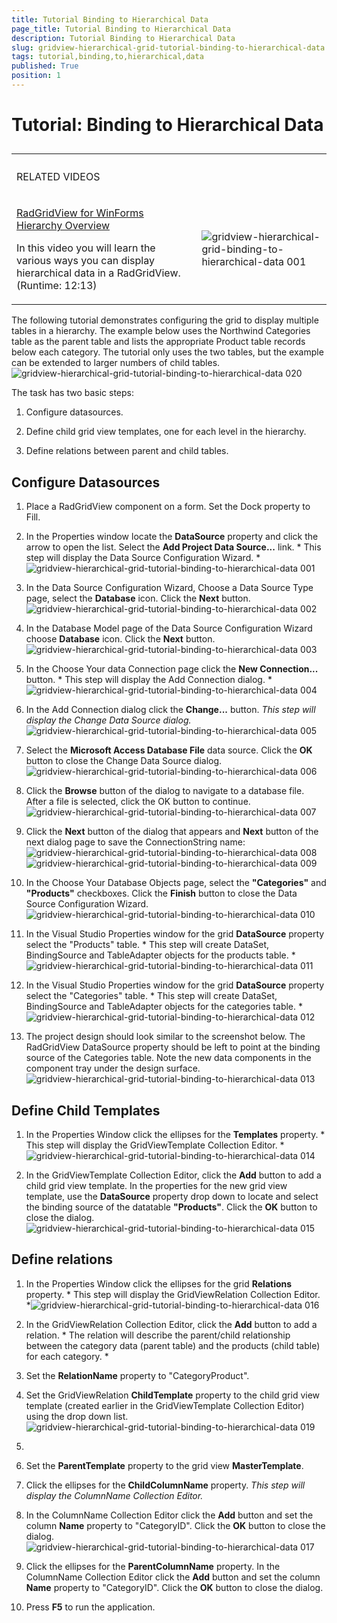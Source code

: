 ```yaml
---
title: Tutorial Binding to Hierarchical Data
page_title: Tutorial Binding to Hierarchical Data
description: Tutorial Binding to Hierarchical Data
slug: gridview-hierarchical-grid-tutorial-binding-to-hierarchical-data
tags: tutorial,binding,to,hierarchical,data
published: True
position: 1
---
```


# Tutorial: Binding to Hierarchical Data



## 
<table><th><tr><td>

RELATED VIDEOS</td><td></td></tr></th><tr><td>

[RadGridView for WinForms Hierarchy Overview](http://tv.telerik.com/winforms/radgrid/radgridview-winforms-hierarchy-overview)

In this video you will learn the various ways you can display hierarchical data in a RadGridView. (Runtime: 12:13)
              </td><td>

![gridview-hierarchical-grid-binding-to-hierarchical-data 001](images/gridview-hierarchical-grid-binding-to-hierarchical-data001.png)</td></tr></table>

The following tutorial demonstrates configuring the grid to display multiple
          tables in a hierarchy. The example below uses the Northwind Categories table as
          the parent table and lists the appropriate Product table records below each
          category. The tutorial only uses the two tables, but the example can be
          extended to larger numbers of child tables.
        ![gridview-hierarchical-grid-tutorial-binding-to-hierarchical-data 020](images/gridview-hierarchical-grid-tutorial-binding-to-hierarchical-data020.png)

The task has two basic steps:

1. Configure datasources.

1. Define child grid view templates, one for each level in the
            hierarchy.

1. Define relations between parent and child tables.

## Configure Datasources

1. Place a RadGridView component on a form. Set the Dock property to
            Fill.

1. In the Properties window locate the __DataSource__
            property and click the arrow to open the list. Select the __Add Project Data Source...__ link. 
              *
              This step will display the Data
              Source Configuration Wizard.
            *![gridview-hierarchical-grid-tutorial-binding-to-hierarchical-data 001](images/gridview-hierarchical-grid-tutorial-binding-to-hierarchical-data001.png)

1. In the Data Source Configuration Wizard, Choose a Data Source Type
            page, select the __Database__ icon. Click the
            __Next__ button.![gridview-hierarchical-grid-tutorial-binding-to-hierarchical-data 002](images/gridview-hierarchical-grid-tutorial-binding-to-hierarchical-data002.png)

1. In the Database Model page of the Data Source Configuration Wizard choose __Database__ icon. Click the
            __Next__ button.![gridview-hierarchical-grid-tutorial-binding-to-hierarchical-data 003](images/gridview-hierarchical-grid-tutorial-binding-to-hierarchical-data003.png)

1. In the Choose Your data Connection page click the __New
              Connection...__ button. *
              This step will display the Add
              Connection dialog.
            *![gridview-hierarchical-grid-tutorial-binding-to-hierarchical-data 004](images/gridview-hierarchical-grid-tutorial-binding-to-hierarchical-data004.png)

1. In the Add Connection dialog click the __Change...__
            button. *This step will display the Change Data Source dialog.*![gridview-hierarchical-grid-tutorial-binding-to-hierarchical-data 005](images/gridview-hierarchical-grid-tutorial-binding-to-hierarchical-data005.png)

1. Select the __Microsoft Access Database File__ data
            source. Click the __OK__ button to close the Change Data
            Source dialog.![gridview-hierarchical-grid-tutorial-binding-to-hierarchical-data 006](images/gridview-hierarchical-grid-tutorial-binding-to-hierarchical-data006.png)

1. Click the __Browse__ button of the dialog to navigate to a database file.
            After a file is selected, click the OK button to continue. ![gridview-hierarchical-grid-tutorial-binding-to-hierarchical-data 007](images/gridview-hierarchical-grid-tutorial-binding-to-hierarchical-data007.png)

1. Click the __Next__ button of the dialog that appears and __Next__ 
            button of the next dialog page to save the ConnectionString name:![gridview-hierarchical-grid-tutorial-binding-to-hierarchical-data 008](images/gridview-hierarchical-grid-tutorial-binding-to-hierarchical-data008.png)![gridview-hierarchical-grid-tutorial-binding-to-hierarchical-data 009](images/gridview-hierarchical-grid-tutorial-binding-to-hierarchical-data009.png)

1. In the Choose Your Database Objects page, select the
            __"Categories"__ and __"Products"__ checkboxes.
            Click the __Finish__ button to close the Data Source
            Configuration Wizard.![gridview-hierarchical-grid-tutorial-binding-to-hierarchical-data 010](images/gridview-hierarchical-grid-tutorial-binding-to-hierarchical-data010.png)

1. In the Visual Studio Properties window for the grid
            __DataSource__ property select the "Products" table. *
              This
              step will create DataSet, BindingSource and TableAdapter objects for the
              products table.
            *![gridview-hierarchical-grid-tutorial-binding-to-hierarchical-data 011](images/gridview-hierarchical-grid-tutorial-binding-to-hierarchical-data011.png)

1. In the Visual Studio Properties window for the grid
            __DataSource__ property select the "Categories" table.
            *
              This step will create DataSet, BindingSource and TableAdapter objects
              for the categories table.
            *![gridview-hierarchical-grid-tutorial-binding-to-hierarchical-data 012](images/gridview-hierarchical-grid-tutorial-binding-to-hierarchical-data012.png) 
          

1. The project design should look similar to the screenshot below. The
            RadGridView DataSource property should be left to point at the binding source of the Categories
            table. Note the new data components in the component tray under the design
            surface.![gridview-hierarchical-grid-tutorial-binding-to-hierarchical-data 013](images/gridview-hierarchical-grid-tutorial-binding-to-hierarchical-data013.png)

## Define Child Templates

1. In the Properties Window click the ellipses for
            the __Templates__
            property. *
              This step will display the GridViewTemplate Collection
              Editor.
            *![gridview-hierarchical-grid-tutorial-binding-to-hierarchical-data 014](images/gridview-hierarchical-grid-tutorial-binding-to-hierarchical-data014.png)

1. In the GridViewTemplate Collection Editor, click the
            __Add__ button to add a child grid view template. In the
            properties for the new grid view template, use
            the __DataSource__ property drop down to locate and
            select the binding source of the datatable __"Products"__. 
            Click the __OK__ button to
            close the dialog.![gridview-hierarchical-grid-tutorial-binding-to-hierarchical-data 015](images/gridview-hierarchical-grid-tutorial-binding-to-hierarchical-data015.png)

## Define relations

1. In the Properties Window click the ellipses for the grid
            __Relations__ property. *
              This step will display the
              GridViewRelation Collection Editor.
            *![gridview-hierarchical-grid-tutorial-binding-to-hierarchical-data 016](images/gridview-hierarchical-grid-tutorial-binding-to-hierarchical-data016.png)

1. In the GridViewRelation Collection Editor, click the
            __Add__ button to add a relation. *
              The relation will
              describe the parent/child relationship between the category data (parent
              table) and the products (child table) for each category.
            *

1. Set the __RelationName__ property to
            "CategoryProduct".

1. Set the GridViewRelation __ChildTemplate__ property to the
            child grid view template (created earlier in the GridViewTemplate
            Collection Editor) using the drop down list. ![gridview-hierarchical-grid-tutorial-binding-to-hierarchical-data 019](images/gridview-hierarchical-grid-tutorial-binding-to-hierarchical-data019.png)

1. 

1. Set the __ParentTemplate__ property to the grid view
            __MasterTemplate__.

1. Click the ellipses for the __ChildColumnName__ property.
            *This step will display the ColumnName Collection Editor.*

1. In the ColumnName Collection Editor click the __Add__
            button and set the column __Name__ property to "CategoryID".
            Click the __OK__ button to close the dialog.![gridview-hierarchical-grid-tutorial-binding-to-hierarchical-data 017](images/gridview-hierarchical-grid-tutorial-binding-to-hierarchical-data017.png)

1. Click the ellipses for the __ParentColumnName__ property.
            In the ColumnName Collection Editor click the __Add__ button
            and set the column __Name__ property to "CategoryID". Click
            the __OK__ button to close the dialog.

1. Press __F5__ to run the application.
